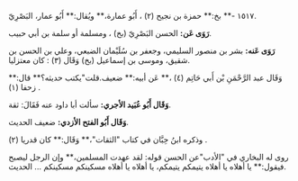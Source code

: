 ١٥١٧ -** بخ:** حمزة بن نجيح (٢) ، أَبُو عمارة،** ويُقال:** أَبُو عمار، البَصْرِيّ.

**رَوَى عَن:** الحسن البَصْرِيّ (بخ) ، ومسلمة أو سلمة بن أبي حبيب.

**رَوَى عَنه:** بشر بن منصور السليمي، وجعفر بن سُلَيْمان الضبعي، وعلي بن الحسن بن شقيق، وموسى بن إسماعيل (بخ) وَقَال (٣) : كان معتزليا.

وَقَال عبد الرَّحْمَنِ بْن أَبي حَاتِم (٤) ،** عَن أبيه:** ضعيف.قلت"يكتب حديثه؟** قال:** زحفا (١) .

**وَقَال أَبُو عُبَيد الأجري:** سألت أبا داود عنه فَقَالَ: ثقة.

**وَقَال أَبُو الفتح الأزدي:** ضعيف الحديث.

وذكره ابنُ حِبَّان في كتاب "الثقات"،** وَقَال:** كان قدريا (٢) .

روى له البخاري في "الأدب"عن الحسن قوله: لقد عهدت المسلمين،** وإن الرجل ليصبح فيقول:** يا أهلاه يا أهلاه يتيمكم يتيمكم، يا أهلاه يا أهلاه مسكينكم مسكينكم ... الحديث.